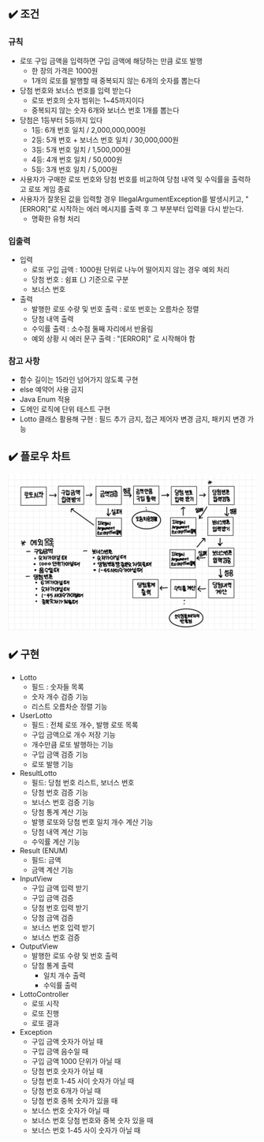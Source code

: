## :heavy_check_mark: 조건

### 규칙
- 로또 구입 금액을 입력하면 구입 금액에 해당하는 만큼 로또 발행
  - 한 장의 가격은 1000원
  - 1개의 로또를 발행할 때 중복되지 않는 6개의 숫자를 뽑는다
- 당첨 번호와 보너스 번호를 입력 받는다
  - 로또 번호의 숫자 범위는 1~45까지이다
  - 중복되지 않는 숫자 6개와 보너스 번호 1개를 뽑는다
- 당첨은 1등부터 5등까지 있다
  - 1등: 6개 번호 일치 / 2,000,000,000원
  - 2등: 5개 번호 + 보너스 번호 일치 / 30,000,000원
  - 3등: 5개 번호 일치 / 1,500,000원
  - 4등: 4개 번호 일치 / 50,000원
  - 5등: 3개 번호 일치 / 5,000원
- 사용자가 구매한 로또 번호와 당첨 번호를 비교하여 당첨 내역 및 수익률을 출력하고 로또 게임 종료
- 사용자가 잘못된 값을 입력할 경우 IllegalArgumentException를 발생시키고,
  "[ERROR]"로 시작하는 에러 메시지를 출력 후 그 부분부터 입력을 다시 받는다.
  - 명확한 유형 처리

### 입출력
- 입력
  - 로또 구입 금액 : 1000원 단위로 나누어 떨어지지 않는 경우 예외 처리
  - 당첨 번호 : 쉼표 (,) 기준으로 구분
  - 보너스 번호
- 출력
  - 발행한 로또 수량 및 번호 출력 : 로또 번호는 오름차순 정렬
  - 당첨 내역 출력
  - 수익률 출력 : 소수점 둘째 자리에서 반올림
  - 예외 상황 시 에러 문구 출력 : "[ERROR]" 로 시작해야 함
 
### 참고 사항
- 함수 길이는 15라인 넘어가지 않도록 구현
- else 예약어 사용 금지
- Java Enum 적용
- 도메인 로직에 단위 테스트 구현
- Lotto 클래스 활용해 구현 : 필드 추가 금지, 접근 제어자 변경 금지, 패키지 변경 가능



## :heavy_check_mark: 플로우 차트
![flow](./lotto-flow.jpg)


## :heavy_check_mark: 구현
- Lotto
    - 필드 : 숫자들 목록
    - 숫자 개수 검증 기능
    - 리스트 오름차순 정렬 기능
- UserLotto
    - 필드 : 전체 로또 개수, 발행 로또 목록
    - 구입 금액으로 개수 저장 기능
    - 개수만큼 로또 발행하는 기능
    - 구입 금액 검증 기능
    - 로또 발행 기능
- ResultLotto
    - 필드: 당첨 번호 리스트, 보너스 번호
    - 당첨 번호 검증 기능
    - 보너스 번호 검증 기능
    - 당첨 통계 계산 기능
    - 발행 로또와 당첨 번호 일치 개수 계산 기능
    - 당첨 내역 계산 기능
    - 수익률 계산 기능
- Result (ENUM)
  - 필드: 금액
  - 금액 계산 기능
- InputView
    - 구입 금액 입력 받기 
    - 구입 금액 검증 
    - 당첨 번호 입력 받기 
    - 당첨 금액 검증 
    - 보너스 번호 입력 받기 
    - 보너스 번호 검증 
- OutputView
    - 발행한 로또 수량 및 번호 출력
    - 당첨 통계 출력
      - 일치 개수 출력
      - 수익률 출력
- LottoController
    - 로또 시작
    - 로또 진행
    - 로또 결과
- Exception
    - 구입 금액 숫자가 아닐 때
    - 구입 금액 음수일 때
    - 구입 금액 1000 단위가 아닐 때
    - 당첨 번호 숫자가 아닐 때
    - 당첨 번호 1-45 사이 숫자가 아닐 때
    - 당첨 번호 6개가 아닐 때
    - 당첨 번호 중복 숫자가 있을 때
    - 보너스 번호 숫자가 아닐 때
    - 보너스 번호 당첨 번호와 중복 숫자 있을 때
    - 보너스 번호 1-45 사이 숫자가 아닐 때
  
    

